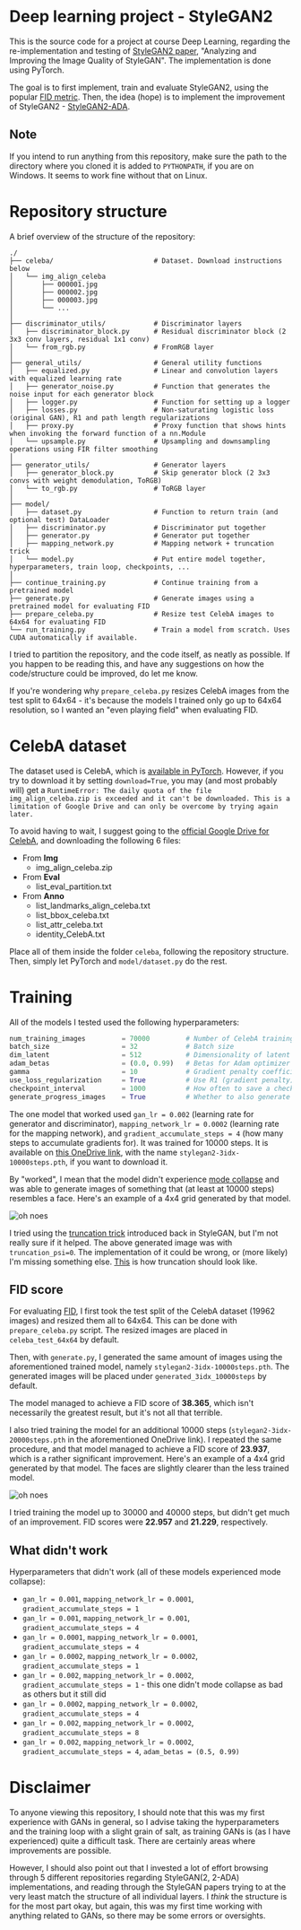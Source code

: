 # Deep learning project - StyleGAN2

This is the source code for a project at course Deep Learning, regarding the re-implementation and testing of [StyleGAN2 paper](https://arxiv.org/abs/1912.04958), "Analyzing and Improving the Image Quality of StyleGAN". The implementation is done using PyTorch.

The goal is to first implement, train and evaluate StyleGAN2, using the popular [FID metric](https://github.com/mseitzer/pytorch-fid). Then, the idea (hope) is to implement the improvement of StyleGAN2 - [StyleGAN2-ADA](https://arxiv.org/pdf/2006.06676.pdf).

## Note

If you intend to run anything from this repository, make sure the path to the directory where you cloned it is added to `PYTHONPATH`, if you are on Windows. It seems to work fine without that on Linux.



# Repository structure

A brief overview of the structure of the repository:

```
./
├── celeba/                         # Dataset. Download instructions below
│   └── img_align_celeba
│       ├── 000001.jpg
│       ├── 000002.jpg
│       ├── 000003.jpg
│       └── ...
│
├── discriminator_utils/            # Discriminator layers
│   ├── discriminator_block.py      # Residual discriminator block (2 3x3 conv layers, residual 1x1 conv)
│   └── from_rgb.py                 # FromRGB layer
│
├── general_utils/                  # General utility functions
│   ├── equalized.py                # Linear and convolution layers with equalized learning rate
│   ├── generator_noise.py          # Function that generates the noise input for each generator block
│   ├── logger.py                   # Function for setting up a logger
│   ├── losses.py                   # Non-saturating logistic loss (original GAN), R1 and path length regularizations
│   ├── proxy.py                    # Proxy function that shows hints when invoking the forward function of a nn.Module
│   └── upsample.py                 # Upsampling and downsampling operations using FIR filter smoothing
│
├── generator_utils/                # Generator layers
│   ├── generator_block.py          # Skip generator block (2 3x3 convs with weight demodulation, ToRGB)
│   └── to_rgb.py                   # ToRGB layer
│
├── model/
│   ├── dataset.py                  # Function to return train (and optional test) DataLoader
│   ├── discriminator.py            # Discriminator put together
│   ├── generator.py                # Generator put together
│   ├── mapping_network.py          # Mapping network + truncation trick
│   └── model.py                    # Put entire model together, hyperparameters, train loop, checkpoints, ...
│
├── continue_training.py            # Continue training from a pretrained model
├── generate.py                     # Generate images using a pretrained model for evaluating FID
├── prepare_celeba.py               # Resize test CelebA images to 64x64 for evaluating FID
└── run_training.py                 # Train a model from scratch. Uses CUDA automatically if available.
```

I tried to partition the repository, and the code itself, as neatly as possible. If you happen to be reading this, and have any suggestions on how the code/structure could be improved, do let me know.

If you're wondering why `prepare_celeba.py` resizes CelebA images from the test split to 64x64 - it's because the models I trained only go up to 64x64 resolution, so I wanted an "even playing field" when evaluating FID.



# CelebA dataset

The dataset used is CelebA, which is [available in PyTorch](https://pytorch.org/vision/main/generated/torchvision.datasets.CelebA.html). However, if you try to download it by setting `download=True`, you may (and most probably will) get a `RuntimeError: The daily quota of the file img_align_celeba.zip is exceeded and it can't be downloaded. This is a limitation of Google Drive and can only be overcome by trying again later.`

To avoid having to wait, I suggest going to the [official Google Drive for CelebA](https://drive.google.com/drive/folders/0B7EVK8r0v71pWEZsZE9oNnFzTm8?resourcekey=0-5BR16BdXnb8hVj6CNHKzLg), and downloading the following 6 files:
- From **Img**
  - img_align_celeba.zip
- From **Eval**
  - list_eval_partition.txt
- From **Anno**
  - list_landmarks_align_celeba.txt
  - list_bbox_celeba.txt
  - list_attr_celeba.txt
  - identity_CelebA.txt

Place all of them inside the folder `celeba`, following the repository structure. Then, simply let PyTorch and `model/dataset.py` do the rest.



# Training

All of the models I tested used the following hyperparameters:
```python
num_training_images         = 70000         # Number of CelebA training images
batch_size                  = 32            # Batch size
dim_latent                  = 512           # Dimensionality of latent variables `z` and `w`
adam_betas                  = (0.0, 0.99)   # Betas for Adam optimizer
gamma                       = 10            # Gradient penalty coefficient gamma
use_loss_regularization     = True          # Use R1 (gradient penalty) and path length regularization
checkpoint_interval         = 1000          # How often to save a checkpoint
generate_progress_images    = True          # Whether to also generate some images every `checkpoint_interval` steps
```

The one model that worked used `gan_lr = 0.002` (learning rate for generator and discriminator), `mapping_network_lr = 0.0002` (learning rate for the mapping network), and `gradient_accumulate_steps = 4` (how many steps to accumulate gradients for). It was trained for 10000 steps. It is available on [this OneDrive link](https://unilj-my.sharepoint.com/:f:/g/personal/lb7093_student_uni-lj_si/EtsXQKILSytMjCp5mm3rBwIBUuDM5eyozsyBKpn6ILq_2A?e=lAj8GU), with the name `stylegan2-3idx-10000steps.pth`, if you want to download it.

By "worked", I mean that the model didn't experience [mode collapse](https://github.com/lucidrains/stylegan2-pytorch/issues/183) and was able to generate images of something that (at least at 10000 steps) resembles a face. Here's an example of a 4x4 grid generated by that model.

![oh noes](images/stylegan2-3idx-10000steps-0trunc.jpg)

I tried using the [truncation trick](https://github.com/NVlabs/stylegan3/issues/76) introduced back in StyleGAN, but I'm not really sure if it helped. The above generated image was with `truncation_psi=0`. The implementation of it could be wrong, or (more likely) I'm missing something else. [This](https://www.youtube.com/watch?v=T-ATofqmoUY) is how truncation should look like.


## FID score

For evaluating [FID](https://github.com/mseitzer/pytorch-fid), I first took the test split of the CelebA dataset (19962 images) and resized them all to 64x64. This can be done with `prepare_celeba.py` script. The resized images are placed in `celeba_test_64x64` by default.

Then, with `generate.py`, I generated the same amount of images using the aforementioned trained model, namely `stylegan2-3idx-10000steps.pth`. The generated images will be placed under `generated_3idx_10000steps` by default.

The model managed to achieve a FID score of **38.365**, which isn't necessarily the greatest result, but it's not all that terrible.

I also tried training the model for an additional 10000 steps (`stylegan2-3idx-20000steps.pth` in the aforementioned OneDrive link). I repeated the same procedure, and that model managed to achieve a FID score of **23.937**, which is a rather significant improvement. Here's an example of a 4x4 grid generated by that model. The faces are slightly clearer than the less trained model.

![oh noes](images/stylegan2-3idx-20000steps-0trunc.jpg)

I tried training the model up to 30000 and 40000 steps, but didn't get much of an improvement. FID scores were **22.957** and **21.229**, respectively.


## What didn't work

Hyperparameters that didn't work (all of these models experienced mode collapse):
- `gan_lr = 0.001`, `mapping_network_lr = 0.0001`, `gradient_accumulate_steps = 1`
- `gan_lr = 0.001`, `mapping_network_lr = 0.001`, `gradient_accumulate_steps = 4`
- `gan_lr = 0.0001`, `mapping_network_lr = 0.0001`, `gradient_accumulate_steps = 4`
- `gan_lr = 0.0002`, `mapping_network_lr = 0.0002`, `gradient_accumulate_steps = 1`
- `gan_lr = 0.002`, `mapping_network_lr = 0.0002`, `gradient_accumulate_steps = 1` - this one didn't mode collapse as bad as others but it still did 
- `gan_lr = 0.0002`, `mapping_network_lr = 0.0002`, `gradient_accumulate_steps = 4`
- `gan_lr = 0.002`, `mapping_network_lr = 0.0002`, `gradient_accumulate_steps = 8`
- `gan_lr = 0.002`, `mapping_network_lr = 0.0002`, `gradient_accumulate_steps = 4`, `adam_betas = (0.5, 0.99)`



# Disclaimer

To anyone viewing this repository, I should note that this was my first experience with GANs in general, so I advise taking the hyperparameters and the training loop with a slight grain of salt, as training GANs is (as I have experienced) quite a difficult task. There are certainly areas where improvements are possible. 

However, I should also point out that I invested a lot of effort browsing through 5 different repositories regarding StyleGAN(2, 2-ADA) implementations, and reading through the StyleGAN papers trying to at the very least match the structure of all individual layers. I *think* the structure is for the most part okay, but again, this was my first time working with anything related to GANs, so there may be some errors or oversights.